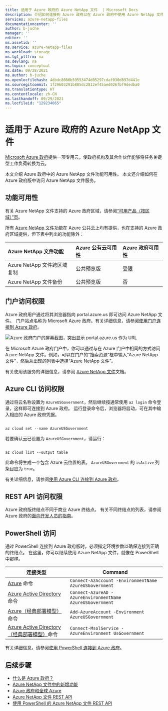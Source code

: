 ```yaml
---
title: 适用于 Azure 政府的 Azure NetApp 文件  | Microsoft Docs
description: 介绍如何连接到 Azure 政府以在 Azure 政府中使用 Azure NetApp 文件和 Azure NetApp 文件功能可用性。
services: azure-netapp-files
documentationcenter: ''
author: b-juche
manager: ''
editor: ''
ms.assetid: ''
ms.service: azure-netapp-files
ms.workload: storage
ms.tgt_pltfrm: na
ms.devlang: na
ms.topic: conceptual
ms.date: 09/28/2021
ms.author: b-juche
ms.openlocfilehash: 4dbdc8086b59553474d05297cdaf030d897d441e
ms.sourcegitcommit: 1f29603291b885dc2812ef45aed026fbf9dedba0
ms.translationtype: HT
ms.contentlocale: zh-CN
ms.lasthandoff: 09/29/2021
ms.locfileid: "129234065"
---
```

# <a name="azure-netapp-files-for-azure-government"></a>适用于 Azure 政府的 Azure NetApp 文件 

[Microsoft Azure 政府](../azure-government/documentation-government-welcome.md)提供一项专用云，使政府机构及其合作伙伴能够将任务关键型工作负荷转换为云。  

本文介绍 Azure 政府中的 Azure NetApp 文件功能可用性。 本文还介绍如何在 Azure 政府版中访问 Azure NetApp 文件服务。

## <a name="feature-availability"></a>功能可用性

有关 Azure NetApp 文件支持的 Azure 政府区域，请参阅[“可用产品（按区域）”页](https://azure.microsoft.com/global-infrastructure/services/?products=netapp&regions=usgov-non-regional,us-dod-central,us-dod-east,usgov-arizona,usgov-texas,usgov-virginia)。  

所有 [Azure NetApp 文件功能](whats-new.md)在 Azure 公共云上均有提供，也在支持的 Azure 政府区域提供，但下表中列出的功能除外： 

| Azure NetApp 文件功能 | Azure 公有云可用性 |  Azure 政府可用性 |
|:--- |:--- |:--- |
| Azure NetApp 文件跨区域复制 | 公共预览版 | [受限](cross-region-replication-introduction.md#supported-region-pairs) |
| Azure NetApp 文件备份 | 公共预览版 | 否 |

## <a name="portal-access"></a>门户访问权限

Azure 政府用户通过将其浏览器指向 portal.azure.us 即可访问 Azure NetApp 文件。  门户站点名称为 Microsoft Azure 政府。有关详细信息，请参阅[使用门户连接到 Azure 政府](../azure-government/documentation-government-get-started-connect-with-portal.md)。   

![Azure 政府门户的屏幕截图，突出显示 portal.azure.us 作为 URL](../media/azure-netapp-files/azure-government.jpg)

在 Microsoft Azure 政府门户中，你可以通过与在 Azure 门户中相同的方式访问 Azure NetApp 文件。例如，可以在门户的“搜索资源”框中输入“Azure NetApp 文件”，然后从出现的列表中选择“Azure NetApp 文件”。   

有关使用该服务的详细信息，请参阅 [Azure NetApp 文件](/azure/azure-netapp-files/)文档。

## <a name="azure-cli-access"></a>Azure CLI 访问权限

通过将云名称设置为 `AzureUSGovernment`，然后继续按通常使用 `az login` 命令登录，这样即可连接到 Azure 政府。 运行登录命令后，浏览器将启动，可在其中输入相应的 Azure 政府凭据。  

```azurecli 

az cloud set --name AzureUSGovernment 

``` 

若要确认云已设置为 `AzureUSGovernment`，请运行： 

```azurecli 

az cloud list --output table 

``` 

此命令将生成一个包含 Azure 云位置的表。 `AzureUSGovernment` 的 `isActive` 列条目应为 `true`。  

有关详细信息，请参阅[使用 Azure CLI 连接到 Azure 政府](../azure-government/documentation-government-get-started-connect-with-cli.md)。

## <a name="rest-api-access"></a>REST API 访问权限

Azure 政府版终结点不同于商业 Azure 终结点。 有关不同终结点的列表，请参阅 Azure 政府的[面向开发人员的指南](../azure-government/compare-azure-government-global-azure.md#guidance-for-developers)。

## <a name="powershell-access"></a>PowerShell 访问

通过 PowerShell 连接到 Azure 政府版时，必须指定环境参数以确保连接到正确的终结点。 在这里，你可以继续使用 Azure NetApp 文件，就像在 PowerShell 中那样。 

| 连接类型 | Command | 
| --- | --- | 
| [Azure](/powershell/module/az.accounts/Connect-AzAccount) 命令 |`Connect-AzAccount -EnvironmentName AzureUSGovernment` | 
| [Azure Active Directory](/powershell/module/azuread/connect-azuread) 命令 |`Connect-AzureAD -AzureEnvironmentName AzureUSGovernment` | 
| [Azure（经典部署模型）](/powershell/module/servicemanagement/azure.service/add-azureaccount)命令 |`Add-AzureAccount -Environment AzureUSGovernment` | 
| [Azure Active Directory（经典部署模型）](/previous-versions/azure/jj151815(v=azure.100))命令 |`Connect-MsolService -AzureEnvironment UsGovernment` | 

有关详细信息，请参阅[使用 PowerShell 连接到 Azure 政府](../azure-government/documentation-government-get-started-connect-with-ps.md)。

## <a name="next-steps"></a>后续步骤
* [什么是 Azure 政府？](../azure-government/documentation-government-welcome.md)
* [Azure NetApp 文件中的新增功能](whats-new.md)
* [Azure 政府和全球 Azure](../azure-government/compare-azure-government-global-azure.md)
* [Azure NetApp 文件 REST API](azure-netapp-files-develop-with-rest-api.md)
* [使用 PowerShell 的 Azure NetApp 文件 REST API](develop-rest-api-powershell.md)
